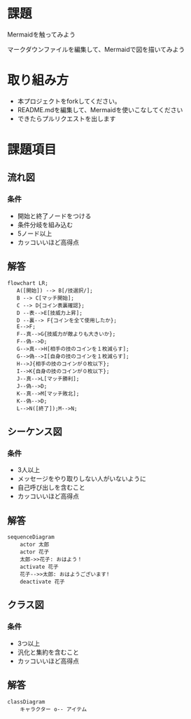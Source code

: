 # 課題
Mermaidを触ってみよう

マークダウンファイルを編集して、Mermaidで図を描いてみよう

# 取り組み方
* 本プロジェクトをforkしてください。
* README.mdを編集して、Mermaidを使いこなしてください
* できたらプルリクエストを出します

# 課題項目
## 流れ図
### 条件
- 開始と終了ノードをつける
- 条件分岐を組み込む
- 5ノード以上
- カッコいいほど高得点

## 解答
```mermaid
flowchart LR;
   A([開始]) --> B[/技選択/];
   B --> C[マッチ開始];
   C --> D{コイン表裏確認};
   D --表-->E[技威力上昇];
   D --裏--> F{コインを全て使用したか};
   E-->F;
   F--真-->G{技威力が敵よりも大きいか};
   F--偽-->D;
   G-->真-->H[相手の技のコインを１枚減らす];
   G-->偽-->I[自身の技のコインを１枚減らす];
   H-->J{相手の技のコインが０枚以下};
   I-->K{自身の技のコインが０枚以下};
   J--真-->L[マッチ勝利];
   J--偽-->D;
   K--真-->M[マッチ敗北];
   K--偽-->D;
   L-->N([終了]);M-->N;
```

## シーケンス図
### 条件
- 3人以上
- メッセージをやり取りしない人がいないように
- 自己呼び出しを含むこと
- カッコいいほど高得点

## 解答
```mermaid
sequenceDiagram
    actor 太郎
    actor 花子
    太郎->>花子: おはよう！
    activate 花子
    花子-->>太郎: おはようございます!
    deactivate 花子
```

## クラス図

### 条件
- 3つ以上
- 汎化と集約を含むこと
- カッコいいほど高得点

## 解答
```mermaid
classDiagram
    キャラクター o-- アイテム
```
